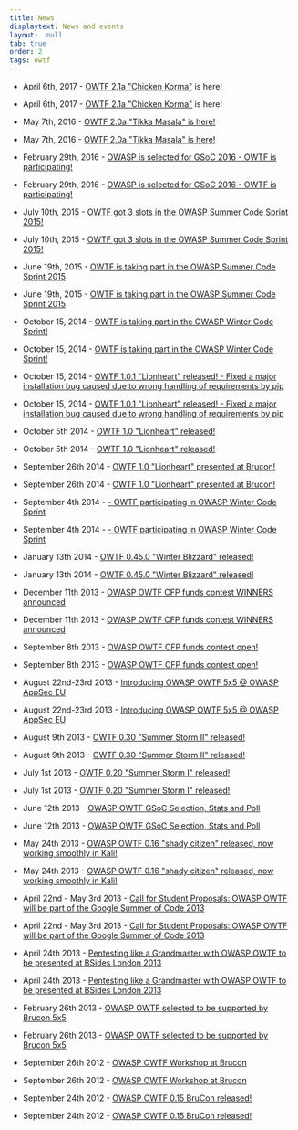 ```yaml
---
title: News
displaytext: News and events
layout:  null
tab: true
order: 2
tags: owtf
---
```


*   April 6th, 2017 - [OWTF 2.1a "Chicken Korma"](https://github.com/owtf/owtf/releases/tag/v2.1a) is here!
*   April 6th, 2017 - [OWTF 2.1a "Chicken Korma"](https://github.com/owtf/owtf/releases/tag/v2.1a) is here!
*   May 7th, 2016 - [OWTF 2.0a "Tikka Masala" is here!](http://blog.7-a.org/2016/05/owtf-20a-tikka-masala-released-plz-rt.html)
*   May 7th, 2016 - [OWTF 2.0a "Tikka Masala" is here!](http://blog.7-a.org/2016/05/owtf-20a-tikka-masala-released-plz-rt.html)

*   February 29th, 2016 - [OWASP is selected for GSoC 2016 - OWTF is participating!](https://summerofcode.withgoogle.com/organizations/)
*   February 29th, 2016 - [OWASP is selected for GSoC 2016 - OWTF is participating!](https://summerofcode.withgoogle.com/organizations/)

*   July 10th, 2015 - [OWTF got 3 slots in the OWASP Summer Code Sprint 2015!](https://www.owasp.org/index.php/Summer_Code_Sprint2015_Progress_Reports#tab=Main)
*   July 10th, 2015 - [OWTF got 3 slots in the OWASP Summer Code Sprint 2015!](https://www.owasp.org/index.php/Summer_Code_Sprint2015_Progress_Reports#tab=Main)

*   June 19th, 2015 - [OWTF is taking part in the OWASP Summer Code Sprint 2015](https://www.owasp.org/index.php/Summer_Code_Sprint2015)
*   June 19th, 2015 - [OWTF is taking part in the OWASP Summer Code Sprint 2015](https://www.owasp.org/index.php/Summer_Code_Sprint2015)

*   October 15, 2014 - [OWTF is taking part in the OWASP Winter Code Sprint!](http://blog.7-a.org/search?updated-max=2014-10-10T11:30:00%2B01:00&max-results=8)
*   October 15, 2014 - [OWTF is taking part in the OWASP Winter Code Sprint!](http://blog.7-a.org/search?updated-max=2014-10-10T11:30:00%2B01:00&max-results=8)

*   October 15, 2014 - [OWTF 1.0.1 "Lionheart" released! - Fixed a major installation bug caused due to wrong handling of requirements by pip](https://github.com/owtf/owtf/releases/tag/v1.0.1)
*   October 15, 2014 - [OWTF 1.0.1 "Lionheart" released! - Fixed a major installation bug caused due to wrong handling of requirements by pip](https://github.com/owtf/owtf/releases/tag/v1.0.1)

*   October 5th 2014 - [OWTF 1.0 "Lionheart" released!](http://blog.7-a.org/2014/10/owtf-10-lionheart-released.html)
*   October 5th 2014 - [OWTF 1.0 "Lionheart" released!](http://blog.7-a.org/2014/10/owtf-10-lionheart-released.html)

*   September 26th 2014 - [OWTF 1.0 "Lionheart" presented at Brucon!](http://blog.7-a.org/2014/09/owtf-10-lionheart-to-be-presented-brucon.html)
*   September 26th 2014 - [OWTF 1.0 "Lionheart" presented at Brucon!](http://blog.7-a.org/2014/09/owtf-10-lionheart-to-be-presented-brucon.html)

*   September 4th 2014 - [\- OWTF participating in OWASP Winter Code Sprint](http://blog.7-a.org/2014/09/get-credits-help-owasp-meet-owasp.html)
*   September 4th 2014 - [\- OWTF participating in OWASP Winter Code Sprint](http://blog.7-a.org/2014/09/get-credits-help-owasp-meet-owasp.html)

*   January 13th 2014 - [OWTF 0.45.0 "Winter Blizzard" released!](http://blog.7-a.org/2014/01/owtf-0450-winter-blizzard-released-plz.html)
*   January 13th 2014 - [OWTF 0.45.0 "Winter Blizzard" released!](http://blog.7-a.org/2014/01/owtf-0450-winter-blizzard-released-plz.html)

*   December 11th 2013 - [OWASP OWTF CFP funds contest WINNERS announced](http://blog.7-a.org/2013/12/owasp-owtf-cfp-funds-contest-winners.html)
*   December 11th 2013 - [OWASP OWTF CFP funds contest WINNERS announced](http://blog.7-a.org/2013/12/owasp-owtf-cfp-funds-contest-winners.html)

*   September 8th 2013 - [OWASP OWTF CFP funds contest open!](http://blog.7-a.org/2013/09/owasp-owtf-cfp-funds-contest.html)
*   September 8th 2013 - [OWASP OWTF CFP funds contest open!](http://blog.7-a.org/2013/09/owasp-owtf-cfp-funds-contest.html)

*   August 22nd-23rd 2013 - [Introducing OWASP OWTF 5x5 @ OWASP AppSec EU](https://appsec.eu/program/talk-teaser/)
*   August 22nd-23rd 2013 - [Introducing OWASP OWTF 5x5 @ OWASP AppSec EU](https://appsec.eu/program/talk-teaser/)

*   August 9th 2013 - [OWTF 0.30 "Summer Storm II" released!](http://blog.7-a.org/2013/08/owtf-030-summer-storm-ii-released-plz-rt.html)
*   August 9th 2013 - [OWTF 0.30 "Summer Storm II" released!](http://blog.7-a.org/2013/08/owtf-030-summer-storm-ii-released-plz-rt.html)

*   July 1st 2013 - [OWTF 0.20 "Summer Storm I" released!](http://blog.7-a.org/2013/07/owtf-020-summer-storm-i-released-plz-rt.html)
*   July 1st 2013 - [OWTF 0.20 "Summer Storm I" released!](http://blog.7-a.org/2013/07/owtf-020-summer-storm-i-released-plz-rt.html)

*   June 12th 2013 - [OWASP OWTF GSoC Selection, Stats and Poll](http://blog.7-a.org/2013/06/owasp-owtf-gsoc-selection-stats-and-poll.html)
*   June 12th 2013 - [OWASP OWTF GSoC Selection, Stats and Poll](http://blog.7-a.org/2013/06/owasp-owtf-gsoc-selection-stats-and-poll.html)

*   May 24th 2013 - [OWASP OWTF 0.16 "shady citizen" released, now working smoothly in Kali!](http://blog.7-a.org/2013/05/owasp-owtf-016-shady-citizen-released.html)
*   May 24th 2013 - [OWASP OWTF 0.16 "shady citizen" released, now working smoothly in Kali!](http://blog.7-a.org/2013/05/owasp-owtf-016-shady-citizen-released.html)

*   April 22nd - May 3rd 2013 - [Call for Student Proposals: OWASP OWTF will be part of the Google Summer of Code 2013](https://www.owasp.org/index.php/GSoC2013_Ideas)
*   April 22nd - May 3rd 2013 - [Call for Student Proposals: OWASP OWTF will be part of the Google Summer of Code 2013](https://www.owasp.org/index.php/GSoC2013_Ideas)

*   April 24th 2013 - [Pentesting like a Grandmaster with OWASP OWTF to be presented at BSides London 2013](http://www.securitybsides.org.uk/track_one.html)
*   April 24th 2013 - [Pentesting like a Grandmaster with OWASP OWTF to be presented at BSides London 2013](http://www.securitybsides.org.uk/track_one.html)

*   February 26th 2013 - [OWASP OWTF selected to be supported by Brucon 5x5](http://blog.brucon.org/2013/02/the-5by5-race-is-on.html)
*   February 26th 2013 - [OWASP OWTF selected to be supported by Brucon 5x5](http://blog.brucon.org/2013/02/the-5by5-race-is-on.html)

*   September 26th 2012 - [OWASP OWTF Workshop at Brucon](http://2012.brucon.org/index.php/Schedule)
*   September 26th 2012 - [OWASP OWTF Workshop at Brucon](http://2012.brucon.org/index.php/Schedule)

*   September 24th 2012 - [OWASP OWTF 0.15 BruCon released!](http://blog.7-a.org/2012/09/owasp-owtf-015-brucon-released.html)
*   September 24th 2012 - [OWASP OWTF 0.15 BruCon released!](http://blog.7-a.org/2012/09/owasp-owtf-015-brucon-released.html)
